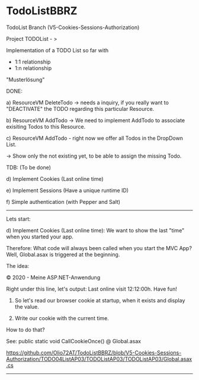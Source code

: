 # TodoListBBRZ
TodoList 
Branch (V5-Cookies-Sessions-Authorization)

Project TODOList - >

Implementation of a TODO List so far with
- 1:1 relationship
- 1:n relationship

"Musterlösung"

DONE: 

a) ResourceVM DeleteTodo -> needs a inquiry, if you really want to "DEACTIVATE"
the TODO regarding this particular Resource.

b) ResourceVM AddTodo -> We need to implement AddTodo to associate exisiting Todos
to this Resource.

c) ResourceVM AddTodo - right now we offer all Todos in the DropDown List.

-> Show only the not existing yet, to be able to assign the missing Todo. 


TDB: (To be done)

d) Implement Cookies (Last online time)

e) Implement Sessions (Have a unique runtime ID)

f) Simple authentication (with Pepper and Salt) 


--------------------------

Lets start: 

d) Implement Cookies (Last online time):
We want to show the last "time" when you started your app.

Therefore: What code will always been called when you start the MVC App?
Well, Global.asax is triggered at the beginning. 

The idea: 

© 2020 - Meine ASP.NET-Anwendung

Right under this line, let's output: 
Last online visit 12:12:00h. Have fun!


1) So let's read our browser cookie at startup, when it exists and display the value. 

2) Write our cookie with the current time. 

How to do that?

See: public static void CallCookieOnce() @ Global.asax

https://github.com/Olio72AT/TodoListBBRZ/blob/V5-Cookies-Sessions-Authorization/TODO04ListAP03/TODOListAP03/TODOListAP03/Global.asax.cs

-------------------------------



